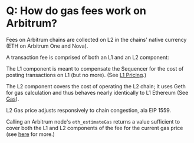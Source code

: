 # Q: How do gas fees work on Arbitrum?

Fees on Arbitrum chains are collected on L2 in the chains' native currency (ETH on Arbitrum One and Nova).

A transaction fee is comprised of both an L1 and an L2 component:

The L1 component is meant to compensate the Sequencer for the cost of posting transactions on L1 (but no more). (See [L1 Pricing](arbos/l1-pricing.md).)

The L2 component covers the cost of operating the L2 chain; it uses Geth for gas calculation and thus behaves nearly identically to L1 Ethereum (See [Gas](arbos/Gas)).

L2 Gas price adjusts responsively to chain congestion, ala EIP 1559.

Calling an Arbitrum node's `eth_estimateGas` returns a value sufficient to cover both the L1 and L2 components of the fee for the current gas price (see [here](https://medium.com/offchainlabs/understanding-arbitrum-2-dimensional-fees-fd1d582596c9) for more.)
